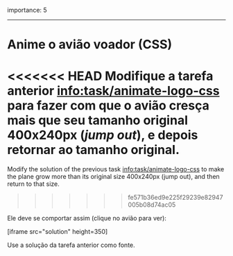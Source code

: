importance: 5

---

# Anime o avião voador (CSS)

<<<<<<< HEAD
Modifique a tarefa anterior <info:task/animate-logo-css> para fazer com que o avião cresça mais que seu tamanho original 400x240px (*jump out*), e depois retornar ao tamanho original.
=======
Modify the solution of the previous task <info:task/animate-logo-css> to make the plane grow more than its original size 400x240px (jump out), and then return to that size.
>>>>>>> fe571b36ed9e225f29239e82947005b08d74ac05

Ele deve se comportar assim (clique no avião para ver):

[iframe src="solution" height=350]

Use a solução da tarefa anterior como fonte.

